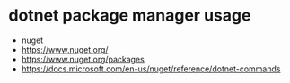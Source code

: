 # dotnet package manager usage
- nuget
- https://www.nuget.org/
- https://www.nuget.org/packages
- https://docs.microsoft.com/en-us/nuget/reference/dotnet-commands